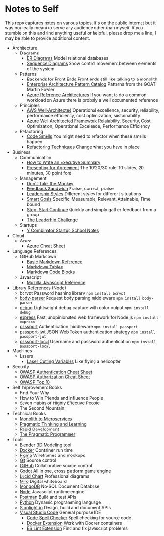 # Notes to Self
This repo captures notes on various topics. It's on the public internet but it was not really meant to serve any audience other than myself. If you stumble on this and find anything useful or helpful, please drop me a line, I may be able to provide additional content.

* Architecture
  * Diagrams
    * [ER Diagrams](https://www.lucidchart.com/pages/er-diagrams) Model relational databases
    * [Sequence Diagrams](https://developer.ibm.com/articles/the-sequence-diagram/) Show control movement between elements of the system
  * Patterns
    * [Backends for Front Ends](https://samnewman.io/patterns/architectural/bff/) Front ends still like talking to a monolith
    * [Enterprise Architecture Pattern Catalog](https://martinfowler.com/eaaCatalog/) Patterns from the GOAT Martin Fowler
    * [Azure Reference Architectures](https://learn.microsoft.com/en-us/azure/architecture/browse/) If you want to do a common workload on Azure there is probaly a well documented reference
  * Principles
    * [AWS Well-Architected](https://docs.aws.amazon.com/wellarchitected/latest/framework/welcome.html) Operational excellence, security, reliability, performance efficiency, cost optimization, sustainability
    * [Azure Well Architected Framework](https://learn.microsoft.com/en-us/azure/architecture/framework/) Relaiability, Security, Cost Optimization, Operational Excelence, Performance Efficiency
  * Refactoring
    * [Code Smells](https://refactoring.guru/refactoring/smells) You might need to refactor when these smells happen
    * [Refactoring Techniques](https://refactoring.guru/refactoring/techniques) Change what you have in place
* Business
    * Communication
      * [How to Write an Executive Summary](https://www.inc.com/guides/2010/09/how-to-write-an-executive-summary.html)
      * [Presenting for Agreement](https://guykawasaki.com/the_102030_rule/) The 10/20/30 rule. 10 slides, 20 minutes, 30 point font 
    * Management
      * [Don't Take the Monkey](https://hbr.org/1999/11/management-time-whos-got-the-monkey)
      * [Feedback Sandwich](https://www.betterup.com/blog/feedback-sandwich) Praise, correct, praise
      * [Leadership Styles](https://www.indeed.com/career-advice/career-development/leadership-styles-and-theories) Different styles for different situations
      * [Smart Goals](https://www.atlassian.com/blog/productivity/how-to-write-smart-goals) Specific, Measurable, Relevant, Attainable, Time bound 
      * [Stop, Start Continue](https://www.scienceofpeople.com/start-stop-continue/) Quickly and simply gather feedback from a group
      * [The Leaderhip Challenge](the-leadership-challenge.md)
    * Startups
      * [Y Combinator Startup School Notes](yc-startup-school.md)
* Cloud
  * Azure
    * [Azure Cheat Sheet](azure-cheat-sheet.md)
* Language References
  * GitHub Markdown
    * [Basic Markdown Reference](https://docs.github.com/en/get-started/writing-on-github/getting-started-with-writing-and-formatting-on-github/basic-writing-and-formatting-syntax)
    * [Markdown Tables](https://docs.github.com/en/get-started/writing-on-github/working-with-advanced-formatting/organizing-information-with-tables)
    * [Markdown Code Blocks](https://docs.github.com/en/get-started/writing-on-github/working-with-advanced-formatting/creating-and-highlighting-code-blocks)
  * Javascript
    * [Mozilla Javascript Reference](https://developer.mozilla.org/en-US/docs/Web/JavaScript/Reference)
* Library References (Node)
  * [bcrypt](https://github.com/kelektiv/node.bcrypt.js) Password hashing library `npm install bcrypt`
  * [body-parser](https://github.com/expressjs/body-parser) Request body parsing middleware `npm install body-parser`
  * [debug](https://github.com/debug-js/debug) Lightweight debug capture with color output `npm install debug` 
  * [express](https://expressjs.com/) Fast, unopinionated web framework for Node.js `npm install express`
  * [passport](https://www.passportjs.org/) Authentication middleware `npm install passport`
  * [passport-jwt](https://www.passportjs.org/packages/passport-jwt/) JSON Web Token authentication strategy `npm install passport-jwt`
  * [passport-local](https://www.passportjs.org/packages/passport-local/) Username and password authentication `npm install passport-local`
* Machines
  * Lasers
    * [Laser Cutting Variables](laser-cutting-variables.md) Like flying a helicopter
* Security
  * [OWASP Authentication Cheat Sheet](https://cheatsheetseries.owasp.org/cheatsheets/Authentication_Cheat_Sheet.html)
  * [OWASP Authorization Cheat Sheet](https://cheatsheetseries.owasp.org/cheatsheets/Authorization_Cheat_Sheet.html) 
  * [OWASP Top 10](https://owasp.org/www-project-top-ten/)
* Self Improvement Books
  * Find Your Why
  * How to Win Friends and Influence People
  * Seven Habits of Highly Effective People
  * The Second Mountain  
* Technical Books
  * [Monolith to Microservices](https://www.amazon.com/Monolith-Microservices-Evolutionary-Patterns-Transform-ebook/dp/B081TKSSNN/)
  * [Pragmatic Thinking and Learning](https://pragprog.com/titles/ahptl/pragmatic-thinking-and-learning/)
  * [Rapid Development](https://www.amazon.com/Rapid-Development-Devment-Developer-Practices-ebook/dp/B00JDMPOB6)
  * [The Pragmatic Programmer](https://pragprog.com/titles/tpp20/the-pragmatic-programmer-20th-anniversary-edition/)
* Tools
  * [Blender](https://www.blender.org/) 3D Modeling tool
  * [Docker](https://www.docker.com/) Container run time
  * [Figma](https://www.figma.com/) Wireframes and mockups
  * [Git](https://git-scm.com/) Source control
  * [GitHub](https://github.com/) Collaborative source control
  * [Godot](https://godotengine.org/) All in one, cross platform game engine
  * [Lucid Chart](https://www.lucidchart.com/pages/)  Professional diagrams
  * [Miro](https://miro.com/) Digital whiteboard
  * [MongoDB](https://www.mongodb.com/) No-SQL Document Database
  * [Node](https://nodejs.org/en/) Javascript runtime engine
  * [Postman](https://www.postman.com/) Build and test APIs
  * [Python](https://www.python.org/) Dynamic programming language
  * [Stoplight.io](https://stoplight.io/) Design, build and document APIs
  * [Visual Studio Code](https://code.visualstudio.com/) General purpose IDE
    * [Code Spell Checker](https://marketplace.visualstudio.com/items?itemName=streetsidesoftware.code-spell-checker) Spell checking for source code  
    * [Docker Extension](https://marketplace.visualstudio.com/items?itemName=ms-azuretools.vscode-docker) Work with Docker containers
    * [ES Lint Extension](https://marketplace.visualstudio.com/items?itemName=dbaeumer.vscode-eslint) Find and fix javascript problems




